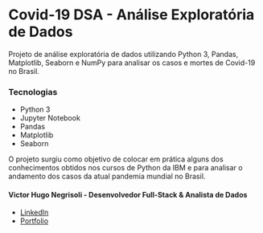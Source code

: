 # Covid-19 DSA - Análise Exploratória de Dados

Projeto de análise exploratória de dados utilizando Python 3, Pandas, Matplotlib, Seaborn e NumPy para analisar os casos e mortes de Covid-19 no Brasil.

### Tecnologias

* Python 3
* Jupyter Notebook
* Pandas
* Matplotlib
* Seaborn

O projeto surgiu como objetivo de colocar em prática alguns dos conhecimentos
obtidos nos cursos de Python da IBM e para analisar o andamento dos casos
da atual pandemia mundial no Brasil.

#### Victor Hugo Negrisoli - Desenvolvedor Full-Stack & Analista de Dados

* [LinkedIn](https://www.linkedin.com/in/victorhugonegrisoli)
* [Portfolio](https://vhnegrisoli.github.io/portfolio/)
